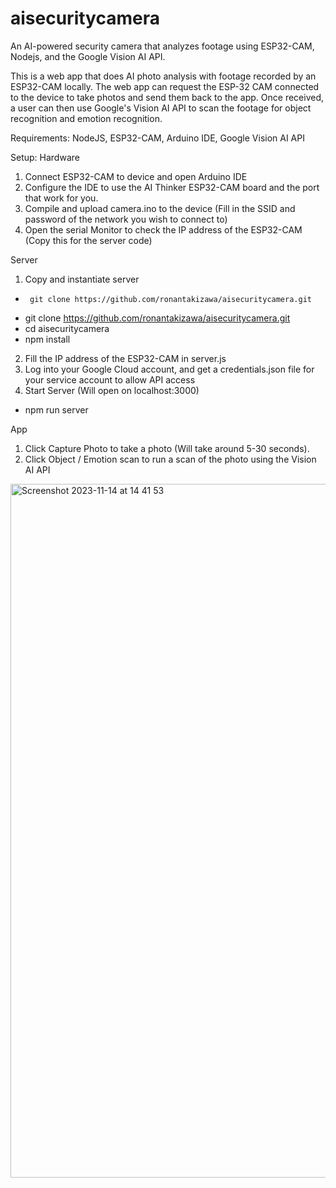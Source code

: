 # aisecuritycamera
An AI-powered security camera that analyzes footage using ESP32-CAM, Nodejs, and the Google Vision AI API. 

This is a web app that does AI photo analysis with footage recorded by an ESP32-CAM locally. The web app can request the ESP-32 CAM connected to the device to take photos and send them back to the app. Once received, a user can then use Google's Vision AI API to scan the footage for object recognition and emotion recognition. 

Requirements:
NodeJS, ESP32-CAM, Arduino IDE, Google Vision AI API

Setup:
Hardware
1. Connect ESP32-CAM to device and open Arduino IDE
2. Configure the IDE to use the AI Thinker ESP32-CAM board and the port that work for you.
3. Compile and upload camera.ino to the device (Fill in the SSID and password of the network you wish to connect to)
4. Open the serial Monitor to check the IP address of the ESP32-CAM (Copy this for the server code)

Server
1. Copy and instantiate server
-      git clone https://github.com/ronantakizawa/aisecuritycamera.git
- git clone https://github.com/ronantakizawa/aisecuritycamera.git
- cd aisecuritycamera
- npm install
2. Fill the IP address of the ESP32-CAM in server.js
3. Log into your Google Cloud account, and get a credentials.json file for your service account to allow API access
4. Start Server (Will open on localhost:3000)
- npm run server

App
1. Click Capture Photo to take a photo (Will take around 5-30 seconds).
2. Click Object / Emotion scan to run a scan of the photo using the Vision AI API






<img width="1110" alt="Screenshot 2023-11-14 at 14 41 53" src="https://github.com/ronantakizawa/aisecuritycamera/assets/71115970/19cdc36a-12d6-4d45-8842-0594f0b82573">

